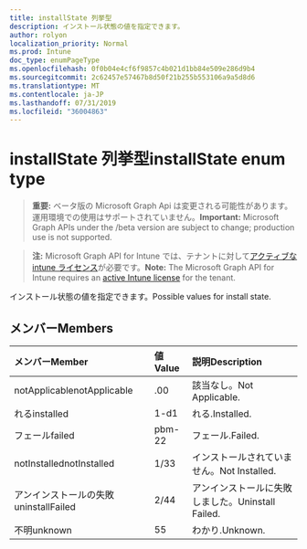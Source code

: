 ```yaml
---
title: installState 列挙型
description: インストール状態の値を指定できます。
author: rolyon
localization_priority: Normal
ms.prod: Intune
doc_type: enumPageType
ms.openlocfilehash: 0f0b04e4cf6f9857c4b021d1bb84e509e286d9b4
ms.sourcegitcommit: 2c62457e57467b8d50f21b255b553106a9a5d8d6
ms.translationtype: MT
ms.contentlocale: ja-JP
ms.lasthandoff: 07/31/2019
ms.locfileid: "36004863"
---
```

# <a name="installstate-enum-type"></a><span data-ttu-id="13f1d-103">installState 列挙型</span><span class="sxs-lookup"><span data-stu-id="13f1d-103">installState enum type</span></span>

> <span data-ttu-id="13f1d-104">**重要:** ベータ版の Microsoft Graph Api は変更される可能性があります。運用環境での使用はサポートされていません。</span><span class="sxs-lookup"><span data-stu-id="13f1d-104">**Important:** Microsoft Graph APIs under the /beta version are subject to change; production use is not supported.</span></span>

> <span data-ttu-id="13f1d-105">**注:** Microsoft Graph API for Intune では、テナントに対して[アクティブな intune ライセンス](https://go.microsoft.com/fwlink/?linkid=839381)が必要です。</span><span class="sxs-lookup"><span data-stu-id="13f1d-105">**Note:** The Microsoft Graph API for Intune requires an [active Intune license](https://go.microsoft.com/fwlink/?linkid=839381) for the tenant.</span></span>

<span data-ttu-id="13f1d-106">インストール状態の値を指定できます。</span><span class="sxs-lookup"><span data-stu-id="13f1d-106">Possible values for install state.</span></span>

## <a name="members"></a><span data-ttu-id="13f1d-107">メンバー</span><span class="sxs-lookup"><span data-stu-id="13f1d-107">Members</span></span>
|<span data-ttu-id="13f1d-108">メンバー</span><span class="sxs-lookup"><span data-stu-id="13f1d-108">Member</span></span>|<span data-ttu-id="13f1d-109">値</span><span class="sxs-lookup"><span data-stu-id="13f1d-109">Value</span></span>|<span data-ttu-id="13f1d-110">説明</span><span class="sxs-lookup"><span data-stu-id="13f1d-110">Description</span></span>|
|:---|:---|:---|
|<span data-ttu-id="13f1d-111">notApplicable</span><span class="sxs-lookup"><span data-stu-id="13f1d-111">notApplicable</span></span>|<span data-ttu-id="13f1d-112">.0</span><span class="sxs-lookup"><span data-stu-id="13f1d-112">0</span></span>|<span data-ttu-id="13f1d-113">該当なし。</span><span class="sxs-lookup"><span data-stu-id="13f1d-113">Not Applicable.</span></span>|
|<span data-ttu-id="13f1d-114">れる</span><span class="sxs-lookup"><span data-stu-id="13f1d-114">installed</span></span>|<span data-ttu-id="13f1d-115">1-d</span><span class="sxs-lookup"><span data-stu-id="13f1d-115">1</span></span>|<span data-ttu-id="13f1d-116">れる.</span><span class="sxs-lookup"><span data-stu-id="13f1d-116">Installed.</span></span>|
|<span data-ttu-id="13f1d-117">フェール</span><span class="sxs-lookup"><span data-stu-id="13f1d-117">failed</span></span>|<span data-ttu-id="13f1d-118">pbm-2</span><span class="sxs-lookup"><span data-stu-id="13f1d-118">2</span></span>|<span data-ttu-id="13f1d-119">フェール.</span><span class="sxs-lookup"><span data-stu-id="13f1d-119">Failed.</span></span>|
|<span data-ttu-id="13f1d-120">notInstalled</span><span class="sxs-lookup"><span data-stu-id="13f1d-120">notInstalled</span></span>|<span data-ttu-id="13f1d-121">1/3</span><span class="sxs-lookup"><span data-stu-id="13f1d-121">3</span></span>|<span data-ttu-id="13f1d-122">インストールされていません。</span><span class="sxs-lookup"><span data-stu-id="13f1d-122">Not Installed.</span></span>|
|<span data-ttu-id="13f1d-123">アンインストールの失敗</span><span class="sxs-lookup"><span data-stu-id="13f1d-123">uninstallFailed</span></span>|<span data-ttu-id="13f1d-124">2/4</span><span class="sxs-lookup"><span data-stu-id="13f1d-124">4</span></span>|<span data-ttu-id="13f1d-125">アンインストールに失敗しました。</span><span class="sxs-lookup"><span data-stu-id="13f1d-125">Uninstall Failed.</span></span>|
|<span data-ttu-id="13f1d-126">不明</span><span class="sxs-lookup"><span data-stu-id="13f1d-126">unknown</span></span>|<span data-ttu-id="13f1d-127">5</span><span class="sxs-lookup"><span data-stu-id="13f1d-127">5</span></span>|<span data-ttu-id="13f1d-128">わかり.</span><span class="sxs-lookup"><span data-stu-id="13f1d-128">Unknown.</span></span>|






